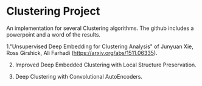 # Clustering Project

An implementation for several Clustering algorithms. The github includes a powerpoint and a word of the results.

1."Unsupervised Deep Embedding for Clustering Analysis" of Junyuan Xie, Ross Girshick, Ali Farhadi (<https://arxiv.org/abs/1511.06335>).

2. Improved Deep Embedded Clustering with Local Structure Preservation.
   
4. Deep Clustering with Convolutional AutoEncoders.
